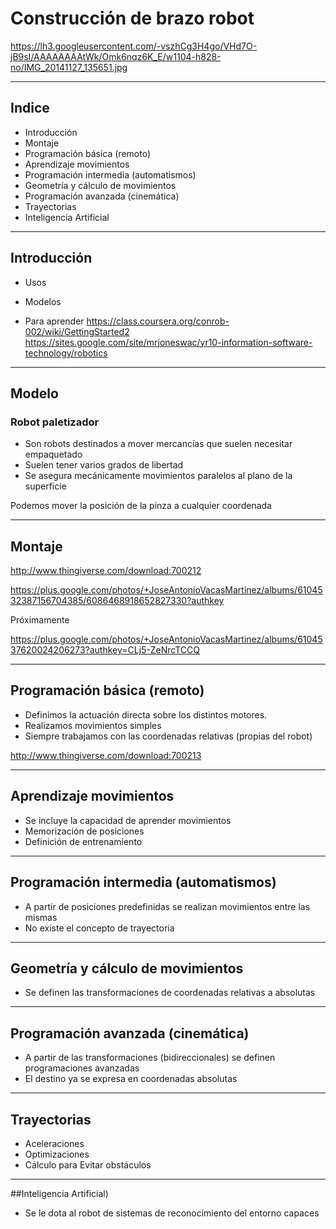 # Construcción de brazo robot

https://lh3.googleusercontent.com/-vszhCg3H4go/VHd7O-jB9sI/AAAAAAAAtWk/Omk6nqz6K_E/w1104-h828-no/IMG_20141127_135651.jpg

* * *

## Indice

* Introducción
* Montaje
* Programación básica (remoto)
* Aprendizaje movimientos
* Programación intermedia (automatismos)
* Geometría y cálculo de movimientos
* Programación avanzada (cinemática)
* Trayectorias
* Inteligencia Artificial

* * * 

## Introducción

* Usos

* Modelos

* Para aprender
https://class.coursera.org/conrob-002/wiki/GettingStarted2
https://sites.google.com/site/mrjoneswac/yr10-information-software-technology/robotics

* * *
## Modelo

### Robot paletizador

* Son robots destinados a mover mercancías que suelen necesitar empaquetado
* Suelen tener varios grados de libertad
* Se asegura mecánicamente movimientos paralelos al plano de la superficie

Podemos mover la posición de la pinza a cualquier coordenada

* * *
## Montaje

http://www.thingiverse.com/download:700212

https://plus.google.com/photos/+JoseAntonioVacasMartinez/albums/6104532387156704385/6086468918652827330?authkey

Próximamente

https://plus.google.com/photos/+JoseAntonioVacasMartinez/albums/6104537620024206273?authkey=CLj5-ZeNrcTCCQ

* * * 

## Programación básica (remoto)

* Definimos la actuación directa sobre los distintos motores.
* Realizamos movimientos simples
* Siempre trabajamos con las coordenadas relativas (propias del robot)

http://www.thingiverse.com/download:700213

* * *

## Aprendizaje movimientos

* Se incluye la capacidad de aprender movimientos
* Memorización de posiciones
* Definición de entrenamiento

* * *
## Programación intermedia (automatismos)

* A partir de posiciones predefinidas se realizan movimientos entre las mismas
* No existe el concepto de trayectoria

* * *
## Geometría y cálculo de movimientos

* Se definen las transformaciones de coordenadas relativas a absolutas

* * *
## Programación avanzada (cinemática)

* A partir de las transformaciones (bidireccionales) se definen programaciones avanzadas
* El destino ya se expresa en coordenadas absolutas

* * *
## Trayectorias

* Aceleraciones
* Optimizaciones
* Cálculo para Evitar obstáculos

* * * 
##Inteligencia Artificial)

* Se le dota al robot de sistemas de reconocimiento del entorno capaces